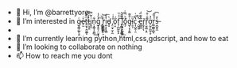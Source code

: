 - 👋 Hi, I’m @barrettyore
- 👀 I’m interested in g̷͙͇̗̲͍̖͍ͨe̷̙̫͛ͥt̬̮͙̣̼͚̲̞ͫ͌͛̕t̵̯͕̦̭͐̓̂͌i̢̭̼̔̃̿n̩͙̪̟̩͈̻͋͢g̞̥͈̦̤̤̟͓̓ͤ̾͢ ̟̻͚̤̟̞̾̏͝ŗ͎͇͇̻̠͕ͨͅị̺͓̙̥̳̽̑͞d̵̥͓͛ ̡̤̮̟̮͕̼̐͐̇ő̖͙́f̘̦̪͖͈̩̟ͤ̍̏͢ ̨̯͇͕̝̞̳̹̠ͤ͌̆͐l̪͕͉̞̼̬͚̔͑́͟ő̭̗ͪ̿͑͘ͅg̵͔͔̖̙̳ͭ̂͌ĭ̹̱͕ͫ̕c͙̩̺̭̹̯̔ͩ͑̕ͅ ̷̦̺͈͍ͪͫͅe͚̺͚̅̽͊̏́ř̨̬̝̣ͅr̖̫̹̳͔̭͊̐͑̂͝o̠̰̗̩̲̰̹̟ͦ̉͟r̤͇̲͇̜̻̘͑̽̏͂͡ș̶̪̱̬̼̀̌
- 
- 🌱 I’m currently learning python,html,css,gdscript, and how to eat
- 💞️ I’m looking to collaborate on nothing
- 📫 How to reach me you dont

<!---
barrettyore/barrettyore is a ✨ special ✨ repository because its `README.md` (this file) appears on your GitHub profile.
You can click the Preview link to take a look at your changes.
--->
